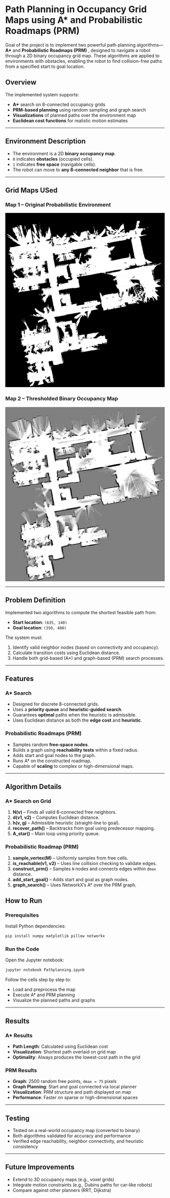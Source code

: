 # Path Planning in Occupancy Grid Maps using A\* and Probabilistic Roadmaps (PRM)

Goal of the project is to implement two powerful path planning algorithms—**A\*** and **Probabilistic Roadmaps (PRM)** , designed to navigate a robot through a 2D binary occupancy grid map. These algorithms are applied to environments with obstacles, enabling the robot to find collision-free paths from a specified start to goal location.

## Overview

The implemented system supports:

* **A\*** search on 8-connected occupancy grids
* **PRM-based planning** using random sampling and graph search
* **Visualizations** of planned paths over the environment map
* **Euclidean cost functions** for realistic motion estimates

---

## Environment Description

* The environment is a 2D **binary occupancy map**.
* `0` indicates **obstacles** (occupied cells).
* `1` indicates **free space** (navigable cells).
* The robot can move to **any 8-connected neighbor** that is free.

---

## Grid Maps USed

### Map 1 – Original Probabilistic Environment
![Map 1](probablistic_occupancy_gridmap.png)

### Map 2 – Thresholded Binary Occupancy Map
![Map 2](binary_occupancy_grid.png)

---

## Problem Definition

Implemented two algorithms to compute the shortest feasible path from:

* **Start location**: `(635, 140)`
* **Goal location**: `(350, 400)`

The system must:

1. Identify valid neighbor nodes (based on connectivity and occupancy).
2. Calculate transition costs using Euclidean distance.
3. Handle both grid-based (A\*) and graph-based (PRM) search processes.

---

##  Features

### A\* Search

* Designed for discrete 8-connected grids.
* Uses a **priority queue** and **heuristic-guided search**.
* Guarantees **optimal** paths when the heuristic is admissible.
* Uses Euclidean distance as both the **edge cost** and **heuristic**.

### Probabilistic Roadmaps (PRM)

* Samples random **free-space nodes**.
* Builds a graph using **reachability tests** within a fixed radius.
* Adds start and goal nodes to the graph.
* Runs A\* on the constructed roadmap.
* Capable of **scaling** to complex or high-dimensional maps.

---

##  Algorithm Details

### A\* Search on Grid

1. **N(v)** – Finds all valid 8-connected free neighbors.
2. **d(v1, v2)** – Computes Euclidean distance.
3. **h(v, g)** – Admissible heuristic (straight-line to goal).
4. **recover\_path()** – Backtracks from goal using predecessor mapping.
5. **A\_star()** – Main loop using priority queue.

### Probabilistic Roadmap (PRM)

1. **sample\_vertex(M)** – Uniformly samples from free cells.
2. **is\_reachable(v1, v2)** – Uses line collision checking to validate edges.
3. **construct\_prm()** – Samples `N` nodes and connects edges within `dmax` distance.
4. **add\_start\_goal()** – Adds start and goal as graph nodes.
5. **graph\_search()** – Uses NetworkX’s A\* over the PRM graph.

##  How to Run

### Prerequisites

Install Python dependencies:

```bash
pip install numpy matplotlib pillow networkx
```

### Run the Code

Open the Jupyter notebook:

```bash
jupyter notebook Pathplanning.ipynb
```

Follow the cells step by step to:

* Load and preprocess the map
* Execute A\* and PRM planning
* Visualize the planned paths and graphs

---

##  Results

### A\* Results

* **Path Length**: Calculated using Euclidean cost
* **Visualization**: Shortest path overlaid on grid map
* **Optimality**: Always produces the lowest-cost path in the grid

### PRM Results

* **Graph**: 2500 random free points, `dmax = 75` pixels
* **Graph Planning**: Start and goal connected via local planner
* **Visualization**: PRM structure and path displayed on map
* **Performance**: Faster on sparse or high-dimensional spaces

---

## Testing

* Tested on a real-world occupancy map (converted to binary)
* Both algorithms validated for accuracy and performance
* Verified edge reachability, neighbor connectivity, and heuristic consistency

---

## Future Improvements

* Extend to 3D occupancy maps (e.g., voxel grids)
* Integrate motion constraints (e.g., Dubins paths for car-like robots)
* Compare against other planners (RRT, Dijkstra)
